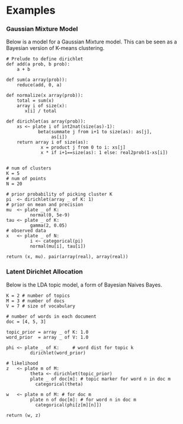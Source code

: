 # Examples

### Gaussian Mixture Model

Below is a model for a Gaussian Mixture model. This can be seen
as a Bayesian version of K-means clustering.

````nohighlight
# Prelude to define dirichlet
def add(a prob, b prob):
    a + b

def sum(a array(prob)):
    reduce(add, 0, a)

def normalize(x array(prob)):
    total = sum(x)
    array i of size(x):
       x[i] / total

def dirichlet(as array(prob)):
    xs <~ plate i of int2nat(size(as)-1):
            beta(summate j from i+1 to size(as): as[j],
                 as[i])
    return array i of size(as):
             x = product j from 0 to i: xs[j]
             x * if i+1==size(as): 1 else: real2prob(1-xs[i])


# num of clusters
K = 5
# num of points
N = 20

# prior probability of picking cluster K
pi  <~ dirichlet(array _ of K: 1)
# prior on mean and precision
mu  <~ plate _ of K:
         normal(0, 5e-9)
tau <~ plate _ of K:
         gamma(2, 0.05)
# observed data
x   <~ plate _ of N:
         i <~ categorical(pi)
         normal(mu[i], tau[i])

return (x, mu). pair(array(real), array(real))
````

### Latent Dirichlet Allocation

Below is the LDA topic model, a form of Bayesian Naives Bayes.

````nohighlight
K = 2 # number of topics
M = 3 # number of docs
V = 7 # size of vocabulary

# number of words in each document
doc = [4, 5, 3]

topic_prior = array _ of K: 1.0
word_prior  = array _ of V: 1.0

phi <~ plate _ of K:     # word dist for topic k
         dirichlet(word_prior)

# likelihood
z   <~ plate m of M:
         theta <~ dirichlet(topic_prior)
         plate _ of doc[m]: # topic marker for word n in doc m
           categorical(theta)

w   <~ plate m of M: # for doc m
         plate n of doc[m]: # for word n in doc m
           categorical(phi[z[m][n]])

return (w, z)
````
